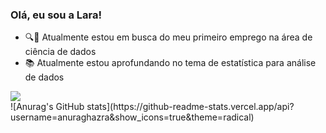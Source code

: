 ### Olá, eu sou a Lara!

- 🔍🚗 Atualmente estou em busca do meu primeiro emprego na área de ciência de dados
- 📚 Atualmente estou aprofundando no tema de estatística para análise de dados
<div> 
  <a href="https://www.linkedin.com/in/lara-arag%C3%A3o-39b7b020a/" target="_blank"><img src="https://img.shields.io/badge/-LinkedIn-%230077B5?style=for-the-badge&logo=linkedin&logoColor=white" target="_blank"></a> 
  
</div>
![Anurag's GitHub stats](https://github-readme-stats.vercel.app/api?username=anuraghazra&show_icons=true&theme=radical)

